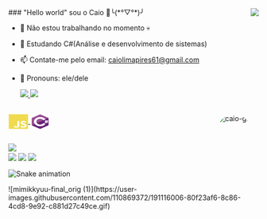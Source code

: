 <img align="right" height="590em" src="https://raw.githubusercontent.com/gist/maykbrito/618ef18e3bbb7cdfd200f3a4fc1aabc6/raw/201d47c76006c99fe0dc55ea92e76bdca5537f08/githubcard.svg"/>
### "Hello world" sou o Caio 👻╰(*°▽°*)╯

- 🔭 Não estou trabalhando no momento 💀
- 🌱 Estudando C#(Análise e desenvolvimento de sistemas)
- 📫 Contate-me pelo email: caiolimapires61@gmail.com 
- 🎃 Pronouns: ele/dele

  <a href="https://github.com/CaioDeLimaPires">
  <img height="180em" src="https://github-readme-stats.vercel.app/api?username=CaioDeLimaPires&show_icons=true&theme=synthwave&include_all_commits=true&count_private=true"/>
  <img height="150em" src="https://github-readme-stats.vercel.app/api/top-langs/?username=CaioDeLimaPires&layout=compact&langs_count=7&theme=synthwave"/>
</div>
<div style="display: inline_block"><br>
  <img align="center" alt="Rafa-Js" height="30" width="40" src="https://raw.githubusercontent.com/devicons/devicon/master/icons/javascript/javascript-plain.svg">
  <img align="center" alt="Rafa-Ts" height="30" width="40" src="https://raw.githubusercontent.com/devicons/devicon/master/icons/csharp/csharp-original.svg">
  <img align="right" alt="caio-gif" height="110" style="border-radius:50px;" src="https://discord.com/channels/1021533589252362320/1021533591596974092/1021533646643023982/.gif">
</div>
  
  ##
  
  <div> 
 
  <a href="https://instagram.com/caiodelimapires" target="_blank"><img src="https://img.shields.io/badge/-Instagram-%23E4405F?style=for-the-badge&logo=instagram&logoColor=white" target="_blank"></a> 	
 <a href="https://discord.com/channels/CaioPires#0155/1009323036262023198" target="_blank"><img src="https://img.shields.io/badge/Discord-7289DA?style=for-the-badge&logo=discord&logoColor=white" target="_blank"></a> 
  <a href = "mailto:caiolimapires61@gmail.com"><img src="https://img.shields.io/badge/-Gmail-%23333?style=for-the-badge&logo=gmail&logoColor=white" target="_blank"></a>
  <a href="https://www.linkedin.com/in/caio-de-lima-pires-37321b23b" target="_blank"><img src="https://img.shields.io/badge/-LinkedIn-%230077B5?style=for-the-badge&logo=linkedin&logoColor=white" target="_blank"></a> 
 
  ![Snake animation](https://github.com/CaioDeLimaPires/CaioDeLimaPire/blob/output/github-contribution-grid-snake.svg)
 
</div>
![mimikkyuu-final_orig (1)](https://user-images.githubusercontent.com/110869372/191116006-80f23af6-8c86-4cd8-9e92-c881d27c49ce.gif)
